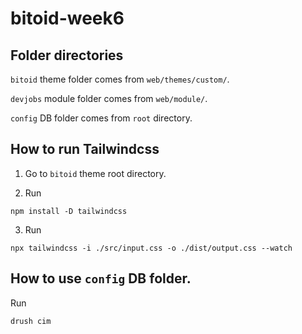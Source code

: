 # bitoid-week6

## Folder directories

`bitoid` theme folder comes from `web/themes/custom/`.

`devjobs` module folder comes from `web/module/`.

`config` DB folder comes from `root` directory.

## How to run Tailwindcss

1. Go to `bitoid` theme root directory.

2. Run 
```
npm install -D tailwindcss
```
3. Run
```
npx tailwindcss -i ./src/input.css -o ./dist/output.css --watch
```

## How to use `config` DB folder.
Run
```
drush cim
```
